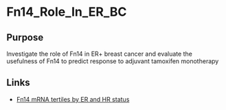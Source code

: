 # Fn14_Role_In_ER_BC

## Purpose
Investigate the role of Fn14 in ER+ breast cancer and evaluate the usefulness of Fn14 to predict response to adjuvant tamoxifen monotherapy

## Links
- [Fn14 mRNA tertiles by ER and HR status](outputs/markdown/Fn14_HR_Barplot.md)
